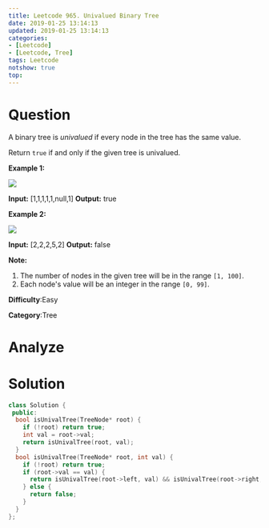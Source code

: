 ```yaml
---
title: Leetcode 965. Univalued Binary Tree
date: 2019-01-25 13:14:13
updated: 2019-01-25 13:14:13
categories: 
- [Leetcode]
- [Leetcode, Tree]
tags: Leetcode
notshow: true
top:
---
```


# Question

A binary tree is  _univalued_  if every node in the tree has the same value.

Return  `true` if and only if the given tree is univalued.

**Example 1:**

![](https://assets.leetcode.com/uploads/2018/12/28/unival_bst_1.png)

**Input:** [1,1,1,1,1,null,1]
**Output:** true

**Example 2:**

![](https://assets.leetcode.com/uploads/2018/12/28/unival_bst_2.png)

**Input:** [2,2,2,5,2]
**Output:** false

**Note:**

1.  The number of nodes in the given tree will be in the range  `[1, 100]`.
2.  Each node's value will be an integer in the range  `[0, 99]`.

**Difficulty**:Easy

**Category**:Tree

<!-- more -->

# Analyze

# Solution

```cpp
class Solution {
 public:
  bool isUnivalTree(TreeNode* root) {
    if (!root) return true;
    int val = root->val;
    return isUnivalTree(root, val);
  }
  bool isUnivalTree(TreeNode* root, int val) {
    if (!root) return true;
    if (root->val == val) {
      return isUnivalTree(root->left, val) && isUnivalTree(root->right, val);
    } else {
      return false;
    }
  }
};
```



